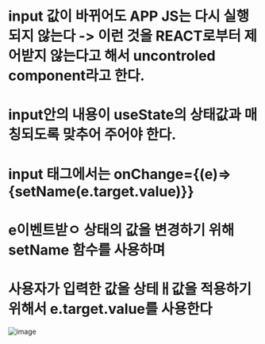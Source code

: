 # input 값이 바뀌어도 APP JS는 다시 실행되지 않는다 -> 이런 것을 REACT로부터 제어받지 않는다고 해서 uncontroled component라고 한다.
# input안의 내용이 useState의 상태값과 매칭되도록 맞추어 주어야 한다.

# input 태그에서는 onChange={(e)=>{setName(e.target.value)}}
# e이벤트받ㅇ 상태의 값을 변경하기 위해 setName 함수를 사용하며
# 사용자가 입력한 값을 상테ㅐ값을 적용하기 위해서 e.target.value를 사용한다

![image](https://github.com/aeiouzz/react/assets/145514483/8cce39f3-b373-44bf-9f62-fc8ca3ab7df3)
